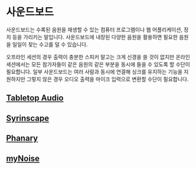 # 사운드보드

사운드보드는 수록된 음원을 재생할 수 있는 컴퓨터 프로그램이나 웹 어플리케이션, 장치 등을 가리키는 말입니다.
사운드보드에 내장된 다양한 음원을 활용하면 필요한 음원을 일일이 찾는 수고를 덜 수 있습니다.

오프라인 세션의 경우 출력이 충분한 스피커 말고는 크게 신경을 쓸 것이 없지만 온라인 세션에서는 모든 참가자들이 같은 음원의 같은 부분을 동시에 들을 수 있도록 할 수단이 필요합니다. 일부 사운드보드는 여러 사람과 동시에 연결해 싱크를 유지하는 기능을 지원하지만 그렇지 않은 경우 오디오 출력을 마이크 입력으로 변환할 수단이 필요합니다.

## [Tabletop Audio](https://tabletopaudio.com/)

## [Syrinscape](https://syrinscape.com/)

## [Phanary](http://phanary.com/)

## [myNoise](https://mynoise.net/)

